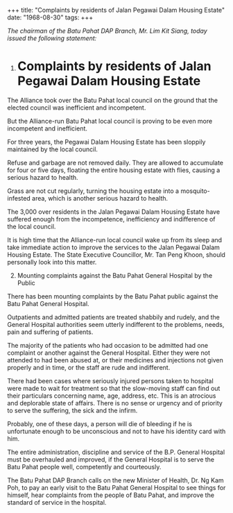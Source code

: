 +++ 
title: "Complaints by residents of Jalan Pegawai Dalam Housing Estate"
date: "1968-08-30"
tags:
+++

_The chairman of the Batu Pahat DAP Branch, Mr. Lim Kit Siang, today issued the following statement:_

1.	# Complaints by residents of Jalan Pegawai Dalam Housing Estate

The Alliance took over the Batu Pahat local council on the ground that the elected council was inefficient and incompetent.

But the Alliance-run Batu Pahat local council is proving to be even more incompetent and inefficient.</u>

For three years, the Pegawai Dalam Housing Estate has been sloppily maintained by the local council.

Refuse and garbage are not removed daily. They are allowed to accumulate for four or five days, floating the entire housing estate with flies, causing a serious hazard to health.

Grass are not cut regularly, turning the housing estate into a mosquito-infested area, which is another serious hazard to health.

The 3,000 over residents in the Jalan Pegawai Dalam Housing Estate have suffered enough from the incompetence, inefficiency and indifference of the local council.

It is high time that the Alliance-run local council wake up from its sleep and take immediate action to improve the services to the Jalan Pegawai Dalam Housing Estate. The State Executive Councillor, Mr. Tan Peng Khoon, should personally look into this matter.

2.	Mounting complaints against the Batu Pahat General Hospital by the Public

There has been mounting complaints by the Batu Pahat public against the Batu Pahat General Hospital.

Outpatients and admitted patients are treated shabbily and rudely, and the General Hospital authorities seem utterly indifferent to the problems, needs, pain and suffering of patients.

The majority of the patients who had occasion to be admitted had one complaint or another against the General Hospital. Either they were not attended to had been abused at, or their medicines and injections not given properly and in time, or the staff are rude and indifferent.

There had been cases where seriously injured persons taken to hospital were made to wait for treatment so that the slow-moving staff can find out their particulars concerning name, age, address, etc. This is an atrocious and deplorable state of affairs. There is no sense or urgency and of priority to serve the suffering, the sick and the infirm.

Probably, one of these days, a person will die of bleeding if he is unfortunate enough to be unconscious and not to have his identity card with him. 

The entire administration, discipline and service of the B.P. General Hospital must be overhauled and improved, if the General Hospital is to serve the Batu Pahat people well, competently and courteously. 

The Batu Pahat DAP Branch calls on the new Minister of Health, Dr. Ng Kam Poh, to pay an early visit to the Batu Pahat General Hospital to see things for himself, hear complaints from the people of Batu Pahat, and improve the standard of service in the hospital.
 

